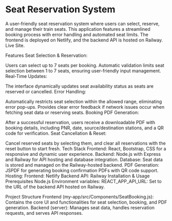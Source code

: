 
# Seat Reservation System

A user-friendly seat reservation system where users can select, reserve, and manage their train seats. This application features a streamlined booking process with error handling and automated seat limits. The frontend is deployed on Netlify, and the backend API is hosted on Railway. Live Site.

Features
Seat Selection & Reservation:

Users can select up to 7 seats per booking.
Automatic validation limits seat selection between 1 to 7 seats, ensuring user-friendly input management.
Real-Time Updates:

The interface dynamically updates seat availability status as seats are reserved or cancelled.
Error Handling:

Automatically restricts seat selection within the allowed range, eliminating error pop-ups.
Provides clear error feedback if network issues occur when fetching seat data or reserving seats.
Booking PDF Generation:

After a successful reservation, users receive a downloadable PDF with booking details, including PNR, date, source/destination stations, and a QR code for verification.
Seat Cancellation & Reset:

Cancel reserved seats by selecting them, and clear all reservations with the reset button to start fresh.
Tech Stack
Frontend: React, Bootstrap, CSS for a responsive and dynamic user experience.
Backend: Node.js with Express and Railway for API hosting and database integration.
Database: Seat data is stored and managed on the Railway-hosted backend.
PDF Generation: JSPDF for generating booking confirmation PDFs with QR code support.
Hosting:
Frontend: Netlify
Backend API: Railway
Installation & Usage
Prerequisites
Node.js
Environment variables:
REACT_APP_API_URL: Set to the URL of the backend API hosted on Railway.


Project Structure
Frontend (my-app/src/Components/SeatBooking.js): Contains the core UI and functionalities for seat selection, booking, and PDF generation.
Backend (server): Manages seat data, handles reservation requests, and serves API responses.
